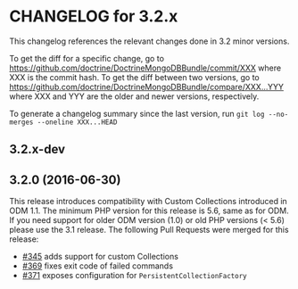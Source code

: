 CHANGELOG for 3.2.x
===================

This changelog references the relevant changes done in 3.2 minor versions.

To get the diff for a specific change, go to
https://github.com/doctrine/DoctrineMongoDBBundle/commit/XXX
where XXX is the commit hash. To get the diff between two versions, go to
https://github.com/doctrine/DoctrineMongoDBBundle/compare/XXX...YYY
where XXX and YYY are the older and newer versions, respectively.

To generate a changelog summary since the last version, run
`git log --no-merges --oneline XXX...HEAD`

3.2.x-dev
---------

3.2.0 (2016-06-30)
----------------------

This release introduces compatibility with Custom Collections introduced in
ODM 1.1. The minimum PHP version for this release is 5.6, same as for ODM.
If you need support for older ODM version (1.0) or old PHP versions (< 5.6)
please use the 3.1 release. The following Pull Requests were merged for this release:

 * [#345](https://github.com/doctrine/DoctrineMongoDBBundle/pull/345) adds support for custom Collections
 * [#369](https://github.com/doctrine/DoctrineMongoDBBundle/pull/369) fixes exit code of failed commands
 * [#371](https://github.com/doctrine/DoctrineMongoDBBundle/pull/371) exposes configuration for `PersistentCollectionFactory`
